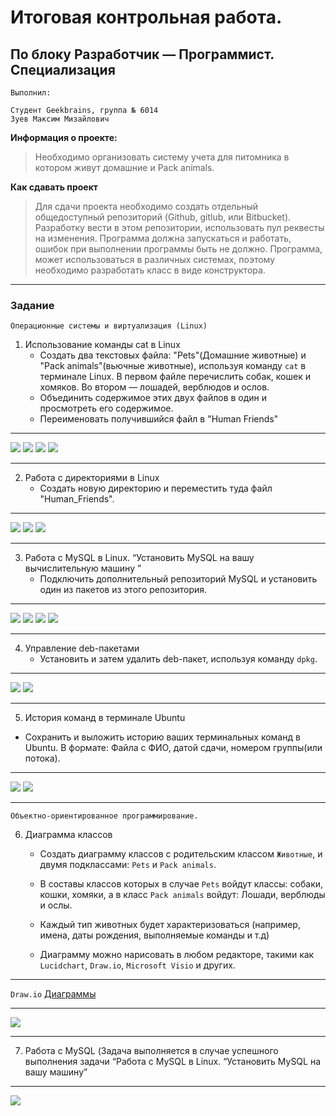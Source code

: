 # Итоговая контрольная работа.

## По блоку Разработчик — Программист. Специализация
```
Выполнил:

Студент Geekbrains, группа № 6014
Зуев Максим Мизайлович
```

**Информация о проекте:**

> Необходимо организовать систему учета для питомника в котором живут домашние и Pack animals.

**Как сдавать проект**

>Для сдачи проекта необходимо создать отдельный общедоступный репозиторий (Github, gitlub, или Bitbucket). Разработку вести в этом репозитории, использовать пул реквесты на изменения. Программа должна запускаться и работать, ошибок при выполнении программы быть не должно. Программа, может использоваться в различных системах, поэтому необходимо разработать класс в виде конструктора.
---
### Задание
```
Операционные системы и виртуализация (Linux)
```

1. Использование команды cat в Linux
   - Создать два текстовых файла: "Pets"(Домашние животные) и "Pack animals"(вьючные животные), используя команду `cat` в терминале Linux. В первом файле перечислить собак, кошек и хомяков. Во втором — лошадей,  верблюдов и ослов.
   - Объединить содержимое этих двух файлов в один и просмотреть его  содержимое.
   - Переименовать получившийся файл в "Human Friends"

***
![](./ScreenShots/Screenshot%202024-08-26%20214332.png)
![](./ScreenShots/Screenshot%202024-08-26%20215240.png)
![](./ScreenShots/Screenshot%202024-08-26%20215540.png)
![](./ScreenShots/Screenshot%202024-08-26%20220457.png)
***

2. Работа с директориями в Linux
   - Создать новую директорию и переместить туда файл "Human_Friends".
***
![](./ScreenShots/Screenshot%202024-08-26%20222031.png)
![](./ScreenShots/Screenshot%202024-08-26%20222737.png)
![](./ScreenShots/Screenshot%202024-08-26%20222913.png)
***
3. Работа с MySQL в Linux. “Установить MySQL на вашу вычислительную машину ”
   - Подключить дополнительный репозиторий MySQL и установить один из пакетов из этого репозитория.
***
![](./ScreenShots/Screenshot%202024-08-26%20224846.png)
![](./ScreenShots/Screenshot%202024-08-26%20225421.png)
![](./ScreenShots/Screenshot%202024-08-26%20225231.png)
![](./ScreenShots/Screenshot%202024-08-26%20230054.png)
***

4. Управление deb-пакетами
   - Установить и затем удалить deb-пакет, используя команду `dpkg`.
***
   ![](./ScreenShots/Screenshot%202024-08-26%20232505.png)
   ![](./ScreenShots/Screenshot%202024-08-26%20233130.png)
   ***
 5. История команд в терминале Ubuntu

   - Сохранить и выложить историю ваших терминальных команд в Ubuntu. В формате: Файла с ФИО, датой сдачи, номером группы(или потока).
***
   ![](./ScreenShots/Screenshot%202024-08-26%20233650.png)
   ![](./ScreenShots/Screenshot%202024-08-26%20233656.png)
***
```
Объектно-ориентированное программирование.
```
6. Диаграмма классов
   - Создать диаграмму классов с родительским классом `Животные`, и двумя подклассами: `Pets` и `Pack animals`.

   - В составы классов которых в случае `Pets` войдут классы: собаки, кошки, хомяки, а в класс `Pack animals` войдут: Лошади, верблюды и ослы.

   - Каждый тип животных будет характеризоваться (например, имена, даты рождения, выполняемые команды и т.д)

   - Диаграмму можно нарисовать в любом редакторе, такими как `Lucidchart`, `Draw.io`, `Microsoft Visio` и других.
***
 `Draw.io` [Диаграммы](./Animals_diagramm/)
***
![](./Animals_diagramm/Animals_diagramm.drawio.png)
***
7. Работа с MySQL (Задача выполняется в случае успешного выполнения задачи    “Работа с MySQL в Linux. “Установить MySQL на вашу машину”
***
![](./ScreenShots/Screenshot%202024-08-27%20232813.png)
